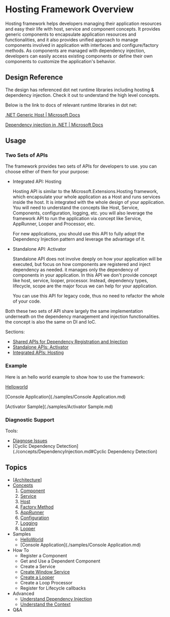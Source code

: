 # Hosting Framework Overview



Hosting framework helps developers managing their application resources and easy their life with host, service and component concepts. It provides generic components to encapsulate application resources and  functionalities, and it also provides unified approach to manage components involved in application with interfaces and configure/factory methods. As components are managed with dependency injection, developers can easily access existing components or define their own components to customize the application's behavior.



## Design Reference

The design has referenced dot net runtime libraries including hosting & dependency injection. Check it out to understand the high level concepts.



Below is the link to docs of relevant runtime libraries in dot net:

[.NET Generic Host | Microsoft Docs](https://docs.microsoft.com/en-us/dotnet/core/extensions/generic-host)

[Dependency injection in .NET | Microsoft Docs](https://docs.microsoft.com/en-us/dotnet/core/extensions/dependency-injection)



## Usage

### Two Sets of APIs

The framework provides two sets of APIs for developers to use. you can choose either of them for your purpose:

- Integrated API: Hosting

  Hosting API is similar to the Microsoft.Extensions.Hosting framework, which encapsulate your whole application as a Host and runs services inside the host. It is integrated with the whole design of your application. You will need to understand the concepts like Host, Service, Components, configuration, logging, etc. you will also leverage the framework API to run the application via concept like Service, AppRunner, Looper and Processor, etc.

  For new applications, you should use this API to fully adopt the Dependency Injection pattern and leverage the advantage of it.

- Standalone API: Activator

  Standalone API does not involve deeply on how your application will be executed, but focus on how components are registered and inject dependency as needed. it manages only the dependency of components in your application. In this API we don't provide concept like host, service, looper, processor. Instead, dependency types, lifecycle, scope are the major focus we can help for your application. 

  You can use this API for legacy code, thus no need to refactor the whole of your code.

Both these two sets of API share largely the same implementation underneath on the dependency management and injection functionalities. the concept is also the same on DI and IoC.

Sections:

- [Shared APIs for Dependency Registration and Injection](./API/CommonAPI.md)
- [Standalone APIs: Activator](./API/StandaloneAPI.md)
- [Integrated APIs: Hosting](./API/HostingAPI.md)

### Example

Here is an hello world example to show how to use the framework:

[Helloworld](./samples/Helloworld.md)

[Console Application](./samples/Console Application.md)

[Activator Sample](./samples/Activator Sample.md)

### Diagnostic Support

Tools:

- [Diagnose Issues](./howto/DiagnoseIssues.md)
- [Cyclic Dependency Detection](./concepts/DependencyInjection.md#Cyclic Dependency Detection)



## Topics

- [[Architecture](./Architecture.md)]
- [Concepts](./concepts/README.md)
  1. [Component](./Component.md)
  2. [Service](./Service.md)
  3. [Host](./concepts/Host.md)
  4. [Factory Method](./concepts/FactoryMethod.md)
  7. [AppRunner](./concepts/AppRunner.md)
  8. [Configuration](./concepts/Configuration.md)
  9. [Logging](./concepts/Logging.md)
  10. [Looper](./Looper.md)
- Samples
  - [HelloWorld](./Helloworld.md)
  - [Console Application](./samples/Console Application.md)
- How To
  - Register a Component
  - Get and Use a Dependent Component
  - Create a Service
  - [Create Window Service](./howto/WindowsService.md)
  - [Create a Looper](./concepts/Looper.md)
  - Create a Loop Processor
  - Register for Lifecycle callbacks
- Advanced
  - [Understand Dependency Injection](./concepts/DependencyInjection.md)
  - [Understand the Context](./concepts/Context.md)
- Q&A